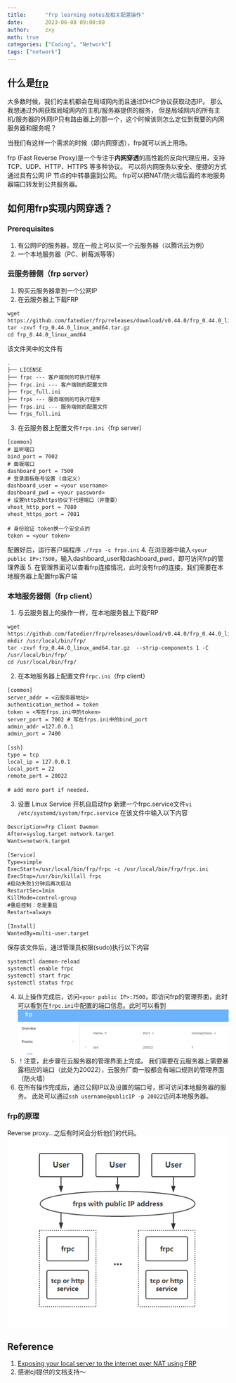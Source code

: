 ```yaml
---
title:      "frp learning notes及相关配置操作"
date:       2023-06-08 09:00:00
author:     zxy
math: true
categories: ["Coding", "Network"]
tags: ["network"]
---
```


## 什么是[frp](https://github.com/fatedier/frp)
大多数时候，我们的主机都会在局域网内而且通过DHCP协议获取动态IP。
那么我想通过外网获取局域网内的主机/服务器提供的服务，
但是局域网内的所有主机/服务器的外网IP只有路由器上的那一个，这个时候该则怎么定位到我要的内网服务器和服务呢？

当我们有这样一个需求的时候（即内网穿透），frp就可以派上用场。

frp (Fast Reverse Proxy)是一个专注于**内网穿透**的高性能的反向代理应用，支持 TCP、UDP、HTTP、HTTPS 等多种协议。
可以将内网服务以安全、便捷的方式通过具有公网 IP 节点的中转暴露到公网。
frp可以把NAT/防火墙后面的本地服务器端口转发到公共服务器。


## 如何用frp实现内网穿透？

### Prerequisites
1. 有公网IP的服务器，现在一般上可以买一个云服务器（以腾讯云为例）
2. 一个本地服务器（PC、树莓派等等）

### 云服务器侧（frp server）
1. 购买云服务器拿到一个公网IP
2. 在云服务器上下载FRP

```shell
wget https://github.com/fatedier/frp/releases/download/v0.44.0/frp_0.44.0_linux_amd64.tar.gz
tar -zxvf frp_0.44.0_linux_amd64.tar.gz
cd frp_0.44.0_linux_amd64
```

该文件夹中的文件有

```
.
├── LICENSE
├── frpc --- 客户端侧的可执行程序
├── frpc.ini --- 客户端侧的配置文件
├── frpc_full.ini
├── frps --- 服务端侧的可执行程序
├── frps.ini --- 服务端侧的配置文件
└── frps_full.ini
```

3. 在云服务器上配置文件`frps.ini`（frp server）

```
[common]
# 监听端口
bind_port = 7002
# 面板端口
dashboard_port = 7500
# 登录面板账号设置 (自定义)
dashboard_user = <your username>
dashboard_pwd = <your password>
# 设置http及https协议下代理端口（非重要）
vhost_http_port = 7080
vhost_https_port = 7081

# 身份验证 token换一个安全点的
token = <your token>
```

配置好后，运行客户端程序 `./frps -c frps.ini`
4. 在浏览器中输入`<your public IP>:7500`，输入dashboard_user和dashboard_pwd，即可访问frp的管理界面
5. 在管理界面可以查看frp连接情况，此时没有frp的连接，我们需要在本地服务器上配置frp客户端

### 本地服务器侧（frp client）
1. 与云服务器上的操作一样，在本地服务器上下载FRP

```shell
wget https://github.com/fatedier/frp/releases/download/v0.44.0/frp_0.44.0_linux_amd64.tar.gz
mkdir /usr/local/bin/frp/
tar -zxvf frp_0.44.0_linux_amd64.tar.gz  --strip-components 1 -C /usr/local/bin/frp/
cd /usr/local/bin/frp/
```

2. 在本地服务器上配置文件`frpc.ini`（frp client）

```
[common]
server_addr = <云服务器地址>
authentication_method = token
token = <写在frps.ini中的token>
server_port = 7002 # 写在frps.ini中的bind_port
admin_addr =127.0.0.1 
admin_port = 7400

[ssh]
type = tcp
local_ip = 127.0.0.1
local_port = 22
remote_port = 20022

# add more port if needed.
```

3. 设置 Linux Service 开机自启动frp
新建一个frpc.service文件`vi /etc/systemd/system/frpc.service`
在该文件中输入以下内容

```
Description=Frp Client Daemon
After=syslog.target network.target
Wants=network.target

[Service]
Type=simple
ExecStart=/usr/local/bin/frp/frpc -c /usr/local/bin/frp/frpc.ini
ExecStop=/usr/bin/killall frpc
#启动失败1分钟后再次启动
RestartSec=1min
KillMode=control-group
#重启控制：总是重启
Restart=always

[Install]
WantedBy=multi-user.target
```

保存该文件后，通过管理员权限(sudo)执行以下内容

```shell
systemctl daemon-reload
systemctl enable frpc
systemctl start frpc
systemctl status frpc
```

4. 以上操作完成后，访问`<your public IP>:7500`，即访问frp的管理界面，此时可以看到在`frpc.ini`中配置的端口信息。此时可以看到
![frp](/assets/img/in-post/2023-06-08-frp.png)
5. ！注意，此步骤在云服务器的管理界面上完成。
我们需要在云服务器上需要暴露相应的端口（此处为20022），云服务厂商一般都会有端口规则的管理界面（防火墙）
6. 在所有操作完成后，通过公网IP以及设置的端口号，即可访问本地服务器的服务。
此处可以通过`ssh username@publicIP -p 20022`访问本地服务器。

### frp的原理
Reverse proxy...之后有时间会分析他们的代码。
![architect](/assets/img/in-post/2023-06-08-architecture.png)


## Reference
1. [Exposing your local server to the internet over NAT using FRP](https://gabrieltanner.org/blog/port-forwarding-frp/)
2. 感谢cjl提供的文档支持～